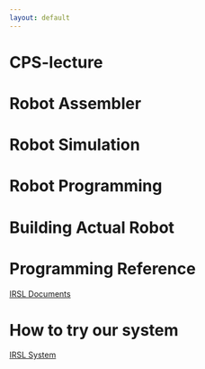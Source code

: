 ```yaml
---
layout: default
---
```


# CPS-lecture

# Robot Assembler

# Robot Simulation

# Robot Programming

# Building Actual Robot

# Programming Reference

[IRSL Documents](https://irsl-tut.github.io/irsl_documents/)

# How to try our system

[IRSL System](https://github.com/IRSL-tut/irsl_docker_irsl_system)